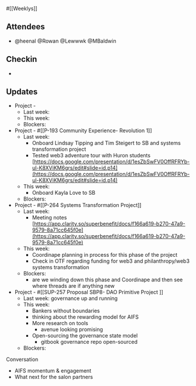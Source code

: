 #[[Weeklys]] 
## Attendees
- @heenal @Rowan  @Lewwwk @MBaldwin 

## Checkin
- 

## Updates
- Project - 
	- Last week: 
	- This week:
	- Blockers:
- Project - #[[P-193 Community Experience- Revolution 1]] 
	- Last week: 
		- Onboard Lindsay Tipping and Tim Steigert to SB and systems transformation project 
		- Tested web3 adventure tour with Huron students [https://docs.google.com/presentation/d/1esZbSwFV0OffRFRYb-ul-K8XViKM6grs/edit#slide=id.p14](https://docs.google.com/presentation/d/1esZbSwFV0OffRFRYb-ul-K8XViKM6grs/edit#slide=id.p14) 
	- This week:
		- Onboard Kayla Love to SB
	- Blockers:
- Project - #[[P-264 Systems Transformation Project]] 
	- Last week:
		- Meeting notes [https://app.clarity.so/superbenefit/docs/f166a619-b270-47a9-9579-8a71cc645f0e](https://app.clarity.so/superbenefit/docs/f166a619-b270-47a9-9579-8a71cc645f0e) 
	- This week:
		- Coordinape planning in process for this phase of the project
		- Check in OTF regarding funding for web3 and philanthropy/web3 systems transformation
	- Blockers:
		- are we winding down this phase and Coordinape and then see where threads are if anything new
- Project - #[[SUP-257 Proposal SBP8- DAO Primitive Project
]]
	- Last week: governance up and running
	- This week: 
		- Bankers without boundaries 
		- thinking about the rewarding model for AIFS
		- More research on tools
			- avenue looking promising
		- Open-sourcing the governance state model 
			- gitbook governance repo open-sourced
	- Blockers:


Conversation
- AIFS momentum & engagement
- What next for the salon partners 

